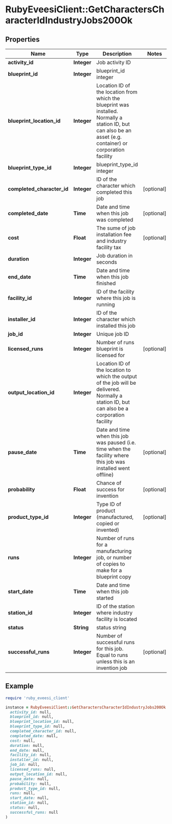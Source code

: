 # RubyEveesiClient::GetCharactersCharacterIdIndustryJobs200Ok

## Properties

| Name | Type | Description | Notes |
| ---- | ---- | ----------- | ----- |
| **activity_id** | **Integer** | Job activity ID |  |
| **blueprint_id** | **Integer** | blueprint_id integer |  |
| **blueprint_location_id** | **Integer** | Location ID of the location from which the blueprint was installed. Normally a station ID, but can also be an asset (e.g. container) or corporation facility |  |
| **blueprint_type_id** | **Integer** | blueprint_type_id integer |  |
| **completed_character_id** | **Integer** | ID of the character which completed this job | [optional] |
| **completed_date** | **Time** | Date and time when this job was completed | [optional] |
| **cost** | **Float** | The sume of job installation fee and industry facility tax | [optional] |
| **duration** | **Integer** | Job duration in seconds |  |
| **end_date** | **Time** | Date and time when this job finished |  |
| **facility_id** | **Integer** | ID of the facility where this job is running |  |
| **installer_id** | **Integer** | ID of the character which installed this job |  |
| **job_id** | **Integer** | Unique job ID |  |
| **licensed_runs** | **Integer** | Number of runs blueprint is licensed for | [optional] |
| **output_location_id** | **Integer** | Location ID of the location to which the output of the job will be delivered. Normally a station ID, but can also be a corporation facility |  |
| **pause_date** | **Time** | Date and time when this job was paused (i.e. time when the facility where this job was installed went offline) | [optional] |
| **probability** | **Float** | Chance of success for invention | [optional] |
| **product_type_id** | **Integer** | Type ID of product (manufactured, copied or invented) | [optional] |
| **runs** | **Integer** | Number of runs for a manufacturing job, or number of copies to make for a blueprint copy |  |
| **start_date** | **Time** | Date and time when this job started |  |
| **station_id** | **Integer** | ID of the station where industry facility is located |  |
| **status** | **String** | status string |  |
| **successful_runs** | **Integer** | Number of successful runs for this job. Equal to runs unless this is an invention job | [optional] |

## Example

```ruby
require 'ruby_eveesi_client'

instance = RubyEveesiClient::GetCharactersCharacterIdIndustryJobs200Ok.new(
  activity_id: null,
  blueprint_id: null,
  blueprint_location_id: null,
  blueprint_type_id: null,
  completed_character_id: null,
  completed_date: null,
  cost: null,
  duration: null,
  end_date: null,
  facility_id: null,
  installer_id: null,
  job_id: null,
  licensed_runs: null,
  output_location_id: null,
  pause_date: null,
  probability: null,
  product_type_id: null,
  runs: null,
  start_date: null,
  station_id: null,
  status: null,
  successful_runs: null
)
```

